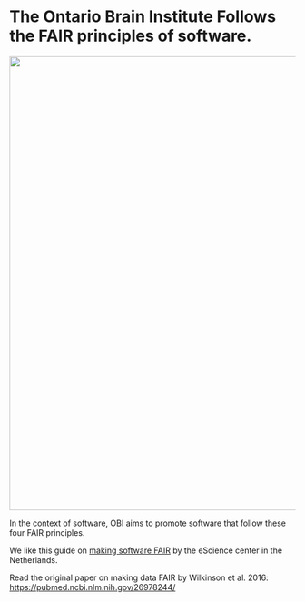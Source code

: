 # The Ontario Brain Institute Follows the **FAIR** principles of software.

<img src="https://user-images.githubusercontent.com/107212980/183086404-19121123-c605-453a-b587-36db96f269fe.png " width="800">

In the context of software, OBI aims to promote software that follow these four FAIR principles.

We like this guide on [making software FAIR](https://fair-software.eu/about/) by the eScience center in the Netherlands.

Read the original paper on making data FAIR by Wilkinson et al. 2016: https://pubmed.ncbi.nlm.nih.gov/26978244/

